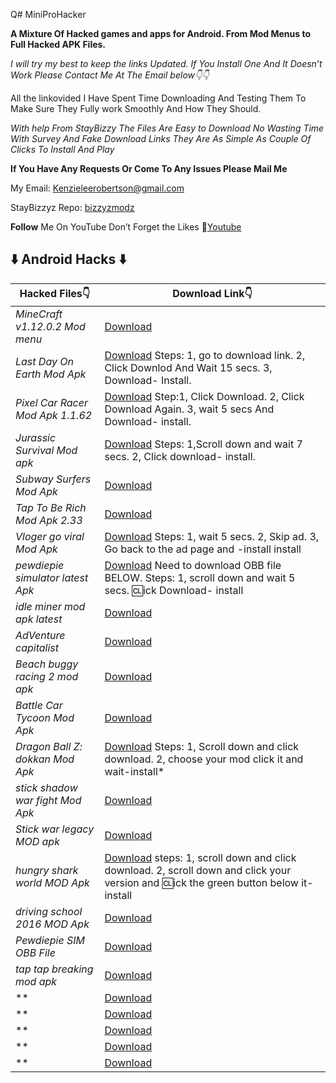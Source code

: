 Q# MiniProHacker

**A Mixture Of Hacked games and apps for Android.
From Mod Menus to Full Hacked APK Files.**

*I will try my best to keep the links Updated.
If You Install One And It Doesn’t Work Please Contact Me At The Email below👇👇*

All the linkovided I Have Spent Time Downloading And Testing Them To Make Sure They Fully work 
Smoothly And How They Should.

*With help From StayBizzy The Files Are Easy to Download No Wasting Time With Survey
And Fake Download Links They Are As Simple As Couple Of Clicks To Install And Play*

**If You Have Any Requests Or Come To Any Issues Please Mail Me**

My Email: Kenzieleerobertson@gmail.com

StayBizzyz Repo: [bizzyzmodz](https://bizzyzmodz.github.io/BizzyzRepo/)

**Follow** Me On YouTube Don’t Forget the Likes 🤪[Youtube](https://www.youtube.com/channel/UCeEnCivTVcxeFDxr51o7hEw/)

## ⬇️ Android Hacks ⬇️

Hacked Files👇   | Download Link👇  
------------    | -------------
*MineCraft v1.12.0.2* *Mod menu*| [Download](https://www.mediafire.com/file/khsrj66if9zunyf/minecraft_v1_12_0_28_original.apk/file/)
*Last Day On Earth Mod Apk* | [Download](https://dl.gamemod.io/file/8LIF0F80AE6/) Steps: 1, go to download link. 2, Click Downlod And Wait 15 secs. 3, Download- Install.
*Pixel Car Racer Mod Apk 1.1.62* | [Download](https://www.happymod.com/pixel-car-racer-mod/com.StudioFurukawa.PixelCarRacer/) Step:1, Click Download. 2, Click Download Again. 3, wait 5 secs And Download- install. 
*Jurassic Survival Mod apk* | [Download](https://www.4sync.com/mobile/E6WhLXoD/Jurassic-Survival-MOD-1127-www.html/) Steps: 1,Scroll down and wait 7 secs. 2, Click download- install.
*Subway Surfers Mod Apk* | [Download](https://www.mediafire.com/file/9l1kro91a3z0dzj/%255Bv2%255DSubway_Surfers_v1.95.0_%255BRebelModz%255D_mod_menu.apk/file/)
*Tap To Be Rich Mod Apk 2.33* | [Download](https://mega.nz/#!AIgCySaQ!rjZfwRNKd-e-DErzTiFe-594rxuMeJGS2e8XJ7ifQig/)
*Vloger go viral Mod Apk* | [Download](https://bc.vc/oHK814h#/) Steps: 1, wait 5 secs. 2, Skip ad. 3, Go back to the ad page and -install install
*pewdiepie simulator latest Apk* | [Download](https://www.mediafire.com/file/zdyjhq5dembr2vd/PewDiePie_Tuber_Sim_MOD_1.41.0_By_Spipsy.apk/file/) Need to download OBB file BELOW. Steps: 1, scroll down and wait 5 secs. 🆑ick Download- install
*idle miner mod apk latest* | [Download](http://www.mediafire.com/file/19bzazy7zeq24ab/idle-miner-mod_.apk/file/)
*AdVenture capitalist* | [Download](http://www.mediafire.com/file/s81ku1s9a6o93vu/AdVenture_Capitalist_v6.3.7-mod.apk/file/)
*Beach buggy racing 2 mod apk* | [Download](https://www.mediafire.com/file/6xjk6m1fokd6cke/bb-racing-2-mod_1.4.2-AndroidApk.apk/file/)
*Battle Car Tycoon Mod Apk* | [Download](https://android-1.com/en/file_5818-dw.html/)
*Dragon Ball Z: dokkan Mod Apk* | [Download](https://apkmody.io/games/dragon-ball-z-dokkan-battle.html?download/) Steps: 1, Scroll down and click download. 2, choose your mod click it and wait-install*
*stick shadow war fight Mod Apk* | [Download](https://apkhome.net/stick-shadow-war-fight-1-7-2-mod-apk-unlocked/)
*Stick war legacy MOD apk* | [Download](http://getalinkandshare.com/r/?token=3706f219c6fe2fe2d18fb5d155f35c54834baf20&q=Stick%20War%3A%20Legacy%20Hack%201.11.31%20(MOD%2CUnlimited%20diamonds%2FGold)%20Apk%20%7C%20HackDl/) 
*hungry shark world MOD Apk* | [Download](https://apkmody.io/games/hungry-shark-world-2.html?download/) steps: 1, scroll down and click download. 2, scroll down and click your version and 🆑ick the green button below it-install
*driving school 2016 MOD Apk* | [Download](https://m.apkpure.com/driving-school-2016/com.ovilex.drivingschool2016/download?from=details/)
*Pewdiepie SIM OBB File* | [Download](https://www.mediafire.com/file/wrt7ebcdnwkfe1w/PewDiePie_Obb_1.41.0_By__Spipsy.zip/file/)
*tap tap breaking mod apk* | [Download](https://www.mediafire.com/file/p2pg5ggz6vubnb2/com.mod.tap-tap-breaking-break-everything-clicker-game-1-66-mod1.66.apk/file/)
** | [Download]()
** | [Download]()
** | [Download]()
** | [Download]()
** | [Download]()
